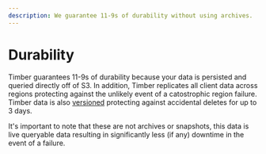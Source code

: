 ```yaml
---
description: We guarantee 11-9s of durability without using archives.
---
```

# Durability

Timber guarantees 11-9s of durability because your data is persisted and queried directly off of S3. In addition, Timber replicates all client data across regions protecting against the unlikely event of a catostrophic region failure. Timber data is also [versioned](http://docs.aws.amazon.com/AmazonS3/latest/dev/Versioning.html) protecting against accidental deletes for up to 3 days.

It's important to note that these are not archives or snapshots, this data is live queryable data resulting in significantly less (if any) downtime in the event of a failure.
